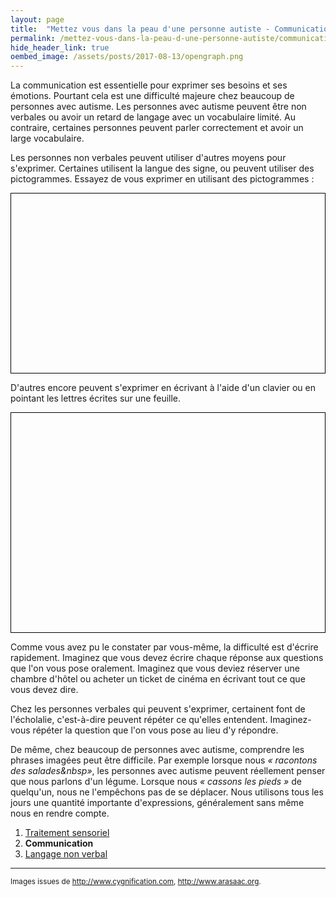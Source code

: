 ```yaml
---
layout: page
title:  "Mettez vous dans la peau d'une personne autiste - Communication"
permalink: /mettez-vous-dans-la-peau-d-une-personne-autiste/communication
hide_header_link: true
oembed_image: /assets/posts/2017-08-13/opengraph.png
---
```


La communication est essentielle pour exprimer ses besoins et ses émotions. Pourtant cela est une difficulté majeure chez beaucoup de personnes avec autisme.
Les personnes avec autisme peuvent être non verbales ou avoir un retard de langage avec un vocabulaire limité. 
Au contraire, certaines personnes peuvent parler correctement et avoir un large vocabulaire.

Les personnes non verbales peuvent utiliser d'autres moyens pour s'exprimer.
Certaines utilisent la langue des signe, ou peuvent utiliser des pictogrammes. 
Essayez de vous exprimer en utilisant des pictogrammes&nbsp;:
<!-- écriture pictogrammes (pecs) -->
<canvas id="game_pecs" width="700" height="400" style="border: 1px solid black; margin: 0 auto 0 auto; display: block;"></canvas>

D'autres encore peuvent s'exprimer en écrivant à l'aide d'un clavier ou en pointant les lettres écrites sur une feuille.
<!-- écriture en cliquant sur les lettres -->
<canvas id="game_writing" width="500" height="350" style="border: 1px solid black; margin: 0 auto 0 auto; display: block;"></canvas>

Comme vous avez pu le constater par vous-même, la difficulté est d'écrire rapidement. Imaginez que vous devez écrire chaque réponse aux questions que l'on vous pose oralement.
Imaginez que vous deviez réserver une chambre d'hôtel ou acheter un ticket de cinéma en écrivant tout ce que vous devez dire.

Chez les personnes verbales qui peuvent s'exprimer, certainent font de l'écholalie, c'est-à-dire peuvent répéter ce qu'elles entendent. Imaginez-vous
répéter la question que l'on vous pose au lieu d'y répondre.

De même, chez beaucoup de personnes avec autisme, comprendre les phrases imagées peut être difficile.
Par exemple lorsque nous *«&nbsp;racontons des salades&nbsp»*, les personnes avec autisme peuvent réellement penser que nous parlons d'un légume.
Lorsque nous *«&nbsp;cassons les pieds&nbsp;»* de quelqu'un, nous ne l'empêchons pas de se déplacer. Nous utilisons tous les jours une quantité
importante d'expressions, généralement sans même nous en rendre compte.



<div class="highlight">
<ol>
 <li><a href="/mettez-vous-dans-la-peau-d-une-personne-autiste/traitement-sensoriel">Traitement sensoriel</a></li>
 <li><strong>Communication</strong></li>
 <li><a href="/mettez-vous-dans-la-peau-d-une-personne-autiste/langage-non-verbal">Langage non verbal</a></li>
</ol>
</div>




---
<small>Images issues de <a href="http://www.cygnification.com/" rel="nofollow">http://www.cygnification.com</a>, <a href="http://www.arasaac.org/" rel="nofollow">http://www.arasaac.org</a>.</small>

<script type="text/javascript">
  function writing() {
    var canvas = document.getElementById('game_writing');
    var ctx = canvas.getContext('2d');
    var mouse = {'x': undefined, 'y': undefined};
    var cursor = 'default';
    var refresh = 1000;
    var background = new Image();
    background.src = '/assets/pages/mettez-vous-dans-la-peau-d-une-personne-autiste/writing/background.png';
    var alphabet_width = 7;
    var alphabet = ['A', 'B', 'C', 'D', 'E', 'F', 'G', 'H', 'I', 'J', 'K', 'L', 'M', 'N', 'O', 'P', 'Q', 'R', 'S', 'T', 'U', 'V', 'W', 'X', 'Y', 'Z'];
    var sentences = [
      "J'aime le chocolat",
      "Je me sens triste",
      "Quand reviens-tu ?",
      "Je n'aime pas etre seul",
      "Le cours de maths etait difficile ce matin",
    ];
    var sentence = sentences[Math.floor((Math.random() * sentences.length))];
    var status = {'status': 'pause', 'interval': undefined};
    var state = {'hover': 'none', 'letters': []};

    this.play = function() {
      if ( 'play' == status['status'])
        return;
      canvas.onmousemove = move;
      canvas.onclick = click;
//      canvas.onmousedown = mousedown;
//      canvas.onmouseup = mouseup;
      status['interval'] = setInterval(function() {
        draw();
      }, refresh);
      
      status['status'] = 'play';
    }
    this.pause = function() {
      if ( 'pause' == status['status'])
        return;
      clearInterval(status['interval']);
      canvas.onmousemove = function(e) {}
      canvas.onclick = function(e) {}
//      canvas.onmousedown = function(e) {}
//      canvas.onmouseup = function(e) {}
      status['status'] = 'pause';
    }
    this.canvas = function() {
      return canvas;
    }
    function draw() {
      ctx.clearRect(0, 0, canvas.width, canvas.height);
      ctx.drawImage(background, 0, 0, 600, 350);
      /* draw sentence */
      ctx.font = "25px Arial";
      ctx.textAlign = "left";
      ctx.fillStyle = "#111";
      x = (canvas.width - ctx.measureText(sentence).width)/2;
      var j = 0;
      for (var i = 0; i < sentence.length ; i++) {
        var char = sentence.charAt(i);
        if ( -1 == alphabet.indexOf(char.toUpperCase())) {
          ctx.fillStyle = "#111";
        } else {
          if (j >= state['letters'].length) {
            ctx.fillStyle = "#111";
          } else if (char.toUpperCase() == alphabet[state['letters'][j]]) {
            ctx.fillStyle = "#75aa3d";  
          } else {
            ctx.fillStyle = "#9e2127";
          }
          j += 1;
        }

        ctx.fillText(char, x, 40);
        x+= ctx.measureText(char).width;
      }

      /* draw alphabet */
      var y = 0;
      var j = 0;
      for (var i = 0 ; i < alphabet.length; i++) {
        if ((i%alphabet_width) == 0 && i != 0) {
          y += (canvas.width/alphabet_width);
          j = 0;
        }
        if (i == 21) {
          j += 1; // to center align the last row
        }
        ctx.fillStyle = '#ffffff';
        ctx.fillRect( (j*canvas.width/alphabet_width)+5, ((canvas.width/alphabet_width)-10)+y, (canvas.width/alphabet_width)-10, (canvas.width/alphabet_width)-10);
        ctx.beginPath();
        if (i == state['hover']) {
          ctx.strokeStyle="#4e97b2";
          ctx.lineWidth="3";
        } else {
          ctx.lineWidth="1";
          ctx.strokeStyle="#000000";
        }
        ctx.rect( (j*canvas.width/alphabet_width)+5, ((canvas.width/alphabet_width)-10)+y, (canvas.width/alphabet_width)-10, (canvas.width/alphabet_width)-10);
        ctx.stroke();
        ctx.font = "30px Arial";
        ctx.textAlign = "center";
        ctx.fillStyle = "#111";
        ctx.fillText(alphabet[i], (j*canvas.width/alphabet_width)+5 + (((canvas.width/alphabet_width)-10) / 2), ((canvas.width/alphabet_width)-10)+y+(((canvas.width/alphabet_width)-10) / 2));
//        ctx.drawImage(catalog[i]['img'], (j*canvas.width/alphabet_width)+5, 70+((canvas.width/alphabet_width)-10)+30+y,  (canvas.width/alphabet_width)-10, (canvas.width/alphabet_width)-10);
        j += 1;
      }
      canvas.style.cursor = cursor;
    }

    function what_is_under_mouse() {
      var y = 0;
      var j = 0;
      for (var i = 0 ; i < alphabet.length; i++) {
        if ((i%alphabet_width) == 0 && i != 0) {
          y += (canvas.width/alphabet_width);
          j = 0;
        }
        if (i == 21) {
          j += 1; // to center align the last row
        }
        if ( (mouse['x'] >= (j*canvas.width/alphabet_width)+5) && (mouse['x'] <= ((j*canvas.width/alphabet_width)+5)+((canvas.width/alphabet_width)-10)) && (mouse['y'] >= ((canvas.width/alphabet_width)-10)+y) && (mouse['y'] <= (((canvas.width/alphabet_width)-10)+y) + ((canvas.width/alphabet_width)-10)) ) {
          return {'where': 'alphabet', 'which': i};
        }
        j += 1;
      }
      return {'where': 'nowhere'};
    }
    function move(e) {
      var r = canvas.getBoundingClientRect();
      mouse['x']=parseInt(e.clientX) - r.left;
      mouse['y']=parseInt(e.clientY) - r.top;
      var c = what_is_under_mouse()
      if (c['where'] == 'alphabet') {
        state['hover'] = c['which'];
        cursor = 'pointer';
      } else {
        state['hover'] = 'none';
        cursor = 'default';
      }
      draw();
    }
    function click(e) {
      var r = canvas.getBoundingClientRect();
      mouse['x']=parseInt(e.clientX) - r.left;
      mouse['y']=parseInt(e.clientY) - r.top;
      var c = what_is_under_mouse()
      if (c['where'] == 'alphabet') {
        state['letters'].push(c['which']);
      }
      draw();
    }
  }
  function pecs() {
    var canvas = document.getElementById('game_pecs');
    var ctx = canvas.getContext('2d');
    var mouse = {'x': undefined, 'y': undefined};
    var cursor = 'default';
    var nb_words = 6;
    var nb_catalog = 10;
    var refresh = 1000;
    var clicked = false;
    var state = {'dragged': 'none', 'hover': 'none', 'sentence': []};
    var catalog = [
      {'word': 'je', 'img': function(){var i = new Image(); i.src='/assets/pages/mettez-vous-dans-la-peau-d-une-personne-autiste/pecs/je.png'; return i;}(), 'selected': false },
      {'word': 'tu', 'img': function(){var i = new Image(); i.src='/assets/pages/mettez-vous-dans-la-peau-d-une-personne-autiste/pecs/tu.png'; return i;}(), 'selected': false },
      {'word': 'qui', 'img': function(){var i = new Image(); i.src='/assets/pages/mettez-vous-dans-la-peau-d-une-personne-autiste/pecs/qui.png'; return i;}(), 'selected': false },

      {'word': 'un', 'img': function(){var i = new Image(); i.src='/assets/pages/mettez-vous-dans-la-peau-d-une-personne-autiste/pecs/un.png'; return i;}(), 'selected': false },
      {'word': 'bonbon', 'img': function(){var i = new Image(); i.src='/assets/pages/mettez-vous-dans-la-peau-d-une-personne-autiste/pecs/bonbon.png'; return i;}(), 'selected': false },

      {'word': 'parc', 'img': function(){var i = new Image(); i.src='/assets/pages/mettez-vous-dans-la-peau-d-une-personne-autiste/pecs/parc.png'; return i;}(), 'selected': false },

      {'word': 'aller', 'img': function(){var i = new Image(); i.src='/assets/pages/mettez-vous-dans-la-peau-d-une-personne-autiste/pecs/aller.png'; return i;}(), 'selected': false },
      {'word': 'manger', 'img': function(){var i = new Image(); i.src='/assets/pages/mettez-vous-dans-la-peau-d-une-personne-autiste/pecs/manger.png'; return i;}(), 'selected': false },
      {'word': 'coucher', 'img': function(){var i = new Image(); i.src='/assets/pages/mettez-vous-dans-la-peau-d-une-personne-autiste/pecs/coucher.png'; return i;}(), 'selected': false },
      {'word': 'aimer', 'img': function(){var i = new Image(); i.src='/assets/pages/mettez-vous-dans-la-peau-d-une-personne-autiste/pecs/aimer.png'; return i;}(), 'selected': false },
      {'word': 'lire', 'img': function(){var i = new Image(); i.src='/assets/pages/mettez-vous-dans-la-peau-d-une-personne-autiste/pecs/lire.png'; return i;}(), 'selected': false },
      {'word': 'venir', 'img': function(){var i = new Image(); i.src='/assets/pages/mettez-vous-dans-la-peau-d-une-personne-autiste/pecs/venir.png'; return i;}(), 'selected': false },
      {'word': 'voir', 'img': function(){var i = new Image(); i.src='/assets/pages/mettez-vous-dans-la-peau-d-une-personne-autiste/pecs/voir.png'; return i;}(), 'selected': false },
      {'word': 'ecouter', 'img': function(){var i = new Image(); i.src='/assets/pages/mettez-vous-dans-la-peau-d-une-personne-autiste/pecs/ecouter.png'; return i;}(), 'selected': false },
      {'word': 'promener_le_chien', 'img': function(){var i = new Image(); i.src='/assets/pages/mettez-vous-dans-la-peau-d-une-personne-autiste/pecs/promener_le_chien.png'; return i;}(), 'selected': false },


      {'word': 'dans', 'img': function(){var i = new Image(); i.src='/assets/pages/mettez-vous-dans-la-peau-d-une-personne-autiste/pecs/dans.png'; return i;}(), 'selected': false },
      {'word': 'quand', 'img': function(){var i = new Image(); i.src='/assets/pages/mettez-vous-dans-la-peau-d-une-personne-autiste/pecs/quand.png'; return i;}(), 'selected': false },
      {'word': 'demain', 'img': function(){var i = new Image(); i.src='/assets/pages/mettez-vous-dans-la-peau-d-une-personne-autiste/pecs/demain.png'; return i;}(), 'selected': false },

      {'word': 'question', 'img': function(){var i = new Image(); i.src='/assets/pages/mettez-vous-dans-la-peau-d-une-personne-autiste/pecs/question.png'; return i;}(), 'selected': false },
    ];
    var sentences = [
      {'sentence': 'Je veux manger un bonbon.', 'pictos': ['je', 'manger', 'un', 'bonbon']},
      {'sentence': 'Je veux aller au parc.', 'pictos': ['je', 'aller', 'parc']},
      {'sentence': 'Je t\'aime!', 'pictos': ['je', 'aimer']},
      {'sentence': 'Peux-tu me lire une histoire ?', 'pictos': ['tu', 'lire', 'question']},
      {'sentence': 'Je promène le chien dans le parc.', 'pictos': ['promener_le_chien', 'dans', 'parc']},
      {'sentence': 'À quelle heure mange-t-on ?', 'pictos': ['quand', 'manger', 'question']},
      {'sentence': 'Va-t-on au parc demain ?', 'pictos': ['aller', 'parc', 'demain', 'question']},
      {'sentence': 'Je veux partir.', 'pictos': ['je', 'aller']},
      {'sentence': 'Qui viens demain ?', 'pictos': ['qui', 'venir', 'demain', 'question']},
      {'sentence': 'Tu viens ?', 'pictos': ['tu', 'venir', 'question']},
      {'sentence': 'Quand viens-tu ?', 'pictos': ['quand', 'venir', 'tu', 'question']},
      {'sentence': 'Qui viens au parc avec moi ?', 'pictos': ['qui', 'aller', 'parc', 'je', 'question']},
      {'sentence': 'Je vais au lit.', 'pictos': ['je', 'coucher']},
      {'sentence': 'Je t\'ai vu au parc.', 'pictos': ['je', 'voir', 'tu', 'parc']},
      {'sentence': 'Je t\'écoute quand tu parles.', 'pictos': ['je', 'ecouter', 'tu']},
      {'sentence': 'J\'entends quelque chose.', 'pictos': ['je', 'ecouter']},
      {'sentence': 'Quand mange-t-on ?', 'pictos': ['quand', 'manger', 'questions']},
      {'sentence': 'Je veux lire dans le parc.', 'pictos': ['je', 'lire', 'dans', 'parc']},
    ];
    var sentence = Math.floor((Math.random() * sentences.length));
    for (var i = 0; i < sentences[sentence]['pictos'].length ; i++) {
      state['sentence'].push(undefined);
    }

    var status = {'status': 'pause', 'interval': undefined};
    this.play = function() {
      if ( 'play' == status['status'])
        return;
      canvas.onmousemove = move;
      canvas.onmousedown = mousedown;
      canvas.onmouseup = mouseup;
      status['interval'] = setInterval(function() {
        draw();
      }, refresh);
      
      status['status'] = 'play';
    }
    this.pause = function() {
      if ( 'pause' == status['status'])
        return;
      clearInterval(status['interval']);
      canvas.onmousemove = function(e) {}
      canvas.onmousedown = function(e) {}
      canvas.onmouseup = function(e) {}
      status['status'] = 'pause';
    }
    this.canvas = function() {
      return canvas;
    }
    function draw() {
      ctx.clearRect(0, 0, canvas.width, canvas.height);

      ctx.font = "30px Arial";
      ctx.textAlign = "center";
      ctx.fillStyle = "#111"
      ctx.fillText(sentences[sentence]['sentence'], canvas.width/2, 50);

      /* draw sentence */
      for (var i = 0; i < sentences[sentence]['pictos'].length ; i++) {
        if ( sentences[sentence]['pictos'].length == nb_words) {
          var x = (i*canvas.width/nb_words) +5;
        } else {
          var x =  (i+1)*((canvas.width)/(sentences[sentence]['pictos'].length+1)) - ((canvas.width/nb_words)/2)
        }
        if ( undefined == state['sentence'][i]) {
          ctx.beginPath();
          ctx.lineWidth="1";
          ctx.strokeStyle="#000000";
        } else if (sentences[sentence]['pictos'][i] == catalog[state['sentence'][i]]['word']) {
          ctx.beginPath();
          ctx.lineWidth="5";
          ctx.strokeStyle="#75aa3d";
        } else {
          ctx.beginPath();
          ctx.lineWidth="5";
          ctx.strokeStyle="#9e2127";
        }
        ctx.rect(x, 70, (canvas.width/nb_words)-10, (canvas.width/nb_words)-10);
        ctx.stroke();
        if (undefined != state['sentence'][i]) {
          ctx.drawImage(catalog[state['sentence'][i]]['img'], x, 70, (canvas.width/nb_words)-10, (canvas.width/nb_words)-10);
        }
      }


      /* draw catalog */
      var y = 0;
      var j = 0;
      for (var i = 0 ; i < catalog.length; i++) {
        if ((i%nb_catalog) == 0) {
          y += (canvas.width/nb_catalog);
          j = 0;
        }
        ctx.beginPath();
        if (i == state['hover'] && false == catalog[i]['selected']) {
          ctx.strokeStyle="#4e97b2";
          ctx.lineWidth="3";
        } else {
          ctx.strokeStyle="#000000";
          ctx.lineWidth="1";
        }
        ctx.rect( (j*canvas.width/nb_catalog)+5, 70+((canvas.width/nb_catalog)-10)+30+y, (canvas.width/nb_catalog)-10, (canvas.width/nb_catalog)-10);
        ctx.stroke();
        ctx.drawImage(catalog[i]['img'], (j*canvas.width/nb_catalog)+5, 70+((canvas.width/nb_catalog)-10)+30+y,  (canvas.width/nb_catalog)-10, (canvas.width/nb_catalog)-10);
        if (true == catalog[i]['selected']) {
          ctx.fillStyle = "rgba(255, 255, 255, 0.7)";
          ctx.fillRect((j*canvas.width/nb_catalog)+5, 70+((canvas.width/nb_catalog)-10)+30+y,  (canvas.width/nb_catalog)-10, (canvas.width/nb_catalog)-10);
        }
        j += 1;
      }

      /* if something dragged, draw the content dragged under the mouse */
      if ('none' != state['dragged']) {
        ctx.drawImage(catalog[state['dragged']]['img'], mouse['x'] - (((canvas.width/nb_catalog)-10)/2), mouse['y'] - (((canvas.width/nb_catalog)-10)/2), (canvas.width/nb_catalog)-10, (canvas.width/nb_catalog)-10);
      }
      canvas.style.cursor = cursor;

    }

    function what_is_under_mouse() {
      if ( mouse['y'] >= 70 && mouse['y'] <= 70+((canvas.width/nb_words)-10) ) {
        for (var i = 0; i < sentences[sentence]['pictos'].length ; i++) {
          if ( sentences[sentence]['pictos'].length == nb_words) {
            var x = (i*canvas.width/nb_words) +5;
          } else {
            var x =  (i+1)*((canvas.width)/(sentences[sentence]['pictos'].length+1)) - ((canvas.width/nb_words)/2)
          }
          if (mouse['x'] >= x && mouse['x'] <= x+((canvas.width/nb_words)-10)) {
            return {'where': 'sentence', 'which': i};
          }
        }
        return {'where': 'nowhere'};
      } else {
        var y = 0;
        var j = 0;
        for (var i = 0 ; i < catalog.length; i++) {
          if ((i%nb_catalog) == 0) {
            y += (canvas.width/nb_catalog);
            j = 0;
          }
          ctx.drawImage(catalog[i]['img'], (j*canvas.width/nb_catalog)+5, 70+((canvas.width/nb_catalog)-10)+30+y,  (canvas.width/nb_catalog)-10, (canvas.width/nb_catalog)-10);
          if ( (mouse['x'] >= (j*canvas.width/nb_catalog)+5) && (mouse['x'] <= ((j*canvas.width/nb_catalog)+5)+((canvas.width/nb_catalog)-10)) && (mouse['y'] >= 70+((canvas.width/nb_catalog)-10)+30+y) && (mouse['y'] <= (70+((canvas.width/nb_catalog)-10)+30+y) + ((canvas.width/nb_catalog)-10)) ) {
            return {'where': 'catalog', 'which': i};
          }
          j += 1;
        }
        return {'where': 'nowhere'};
      }
    }

    function mousedown(e) {
      var r = canvas.getBoundingClientRect();
      mouse['x']=parseInt(e.clientX) - r.left;
      mouse['y']=parseInt(e.clientY) - r.top;

      clicked = true;

      var c = what_is_under_mouse()
      if ('catalog' == c['where'] && false == catalog[c['which']]['selected'] ) {
        cursor = 'move';
        state['dragged'] = c['which'];
        catalog[c['which']]['selected'] = true;
      } else if ('sentence' == c['where'] && undefined != state['sentence'][c['which']]) {
        cursor = 'move';
        state['dragged'] = state['sentence'][c['which']];
        clicked = {'sentence': c['which'], 'picto':  state['sentence'][c['which']]};
        state['sentence'][c['which']] = undefined;
      }
    }
    function mouseup(e) {
      var c = what_is_under_mouse()
      if ('sentence' == c['where']) {
        if ( clicked['sentence'] == c['which']) {
          catalog[clicked['picto']]['selected'] = false;
          state['sentence'][c['which']] = undefined;
          draw();
        } else {
          if ('none' != state['dragged']) {
            if ( undefined != state['sentence'][c['which']] ) {
              catalog[state['sentence'][c['which']]]['selected'] = false;
            }
            state['sentence'][c['which']] = state['dragged'];
          }
        }
      } else {
        if ( 'none' != state['dragged']) {
          catalog[state['dragged']]['selected'] = false;
        }
      }
      state['dragged'] = 'none';
      if ((c['where'] == 'catalog') || (c['where'] == 'sentence' && undefined != state['sentence'][c['which']])) {
        cursor = 'pointer';
      } else {
        cursor = 'default';
      }
      clicked = false;
      draw();
    }

    function move(e) {
      var r = canvas.getBoundingClientRect();
      mouse['x']=parseInt(e.clientX) - r.left;
      mouse['y']=parseInt(e.clientY) - r.top;
      var c = what_is_under_mouse()
      if ('none' != state['dragged']) {
        cursor = 'move';
      } else {
        if ((c['where'] == 'catalog') || (c['where'] == 'sentence' && undefined != state['sentence'][c['which']])) {
          cursor = 'pointer';
          if (c['where'] == 'catalog') {
            state['hover'] = c['which'];
          } else {
            state['hover'] = 'none';
          }
        } else {
          cursor = 'default';
          state['hover'] = 'none';
        }
      }

      draw();
    }

  }

  function isScrolledIntoView(el) {
    var elemTop = el.getBoundingClientRect().top;
    var elemBottom = el.getBoundingClientRect().bottom;

    var isVisible = ((elemTop >= 0) && (elemTop <= window.innerHeight)) || ((elemBottom >= 0) && (elemBottom <= window.innerHeight)) || ((elemTop < 0) && (elemBottom > window.innerHeight));
    return isVisible;
  }



  document.body.onload = function() {
    var canvas = [new pecs(), new writing()];
    function load_visible() {
      for (var i = 0; i < canvas.length ; i++) {
        if (isScrolledIntoView(canvas[i].canvas())) {
          canvas[i].play();
        } else {
          canvas[i].pause();
        }
      }
    }
    document.body.onscroll = load_visible;
    document.body.onresize = load_visible;
    load_visible();
  }

</script>
